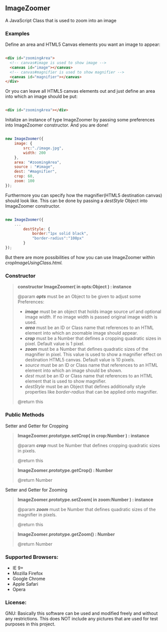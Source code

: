 <h2>ImageZoomer</h2>
<p>A JavaScript Class that is used to zoom into an image</p>

<h3>Examples</h3>
<p>Define an area and HTML5 Canvas elements you want an image to appear:</p>

```html

<div id="zoomingArea">
  <!-- canvas#image is used to show image -->
  <canvas id="image"></canvas>
  <!-- canvas#magnifier is used to show magnifier -->
  <canvas id="magnifier"></canvas>
</div>

```

<p>Or you can leave all HTML5 canvas elements out and just define an area into which an image should be put:</p>

```html

<div id="zoomingArea"></div>

```

<p>Initalize an instance of type ImageZoomer by passing some preferences into ImageZoomer constructor. And you are done!</p>

```javascript

new ImageZoomer({
	image: {
	    src:"./image.jpg",
	    width: 200
	},
	area: "#zoomingArea",
	source : "#image",
	dest: "#magnifier",
	crop: 60,
	zoom: 100
});

```

<p>Furthermore you can specify how the magnifier(HTML5 destination canvas) should look like. This can be done by passing a <i>destStyle</i> Object into ImageZoomer constructor.</p>

```javascript

new ImageZoomer({
	...
        destStyle: {
            border:"1px solid black",
            "border-radius":"100px"
        }
});

```

<p>But there are more possibilities of how you can use ImageZoomer within <i>cropImageUsingClass.html.</i></p>

<h3>Constructor</h3>

<blockquote>

  <p><b>constructor ImageZoomer( in opts:Object ) : instance</b></p>
  <p>
	@param <b><i>opts</i></b> must be an Object to be given to adjust some Preferences:
	<ul>
         <li><b><i>image</i></b> must be an object that holds image source <i>url</i> and optional image <i>width</i>. If no image width is passed original image width is used.</b></li>
	  <li><b><i>area</i></b> must be an ID or Class name that references to an HTML element into which an zoomable image should appear.</b></li>
	  <li><b><i>crop</i></b> must be a Number that defines a cropping quadratic sizes in pixel. Default value is 1 pixel.</b></li>
	  <li><b><i>zoom</i></b> must be a Number that defines quadratic sizes of the magnifier in pixel. This value is used to show a magnifier effect on destination HTML5 canvas. Default value is 10 pixels.</b></li>
	  <li><i>source</i> must be an ID or Class name that references to an HTML element into which an image should be shown.</b></li>
	  <li><i>dest</i> must be an ID or Class name that references to an HTML element that is used to show magnifier.</b></li>
	  <li><i>destStyle</i> must be an Object that defines additionally style properties like <i>border-radius</i> that can be applied onto magnifier.</b></li>
	</ul>
  </p>

  <p>@return this</p>
	
</blockquote>


<h3>Public Methods</h3>

<p>Setter and Getter for Cropping<p>
<blockquote>

  <p><b>ImageZoomer.prototype.setCrop( in crop:Number ) : instance</b></p>
  <p>
     @param <b><i>crop</i></b> must be Number that defines cropping quadratic sizes in pixels.
  </p>

  <p>@return this</p>
	
</blockquote>

<blockquote>

  <p><b>ImageZoomer.prototype.getCrop() : Number</b></p>
  <p>@return Number</p>
	
</blockquote>


<p>Setter and Getter for Zooming<p>
<blockquote>

  <p><b>ImageZoomer.prototype.setZoom( in zoom:Number ) : instance</b></p>
  <p>
     @param <b><i>zoom</i></b> must be Number that defines quadratic sizes of the magnifier in pixels.
  </p>

  <p>@return this</p>
	
</blockquote>

<blockquote>

  <p><b>ImageZoomer.prototype.getZoom() : Number</b></p>
  <p>@return Number</p>
	
</blockquote>



<h3>Supported Browsers:</h3>

<ul>
  <li>IE 9+</li>
  <li>Mozilla Firefox</li>
  <li>Google Chrome</li>
  <li>Apple Safari</li>
  <li>Opera</li>
</ul>

<h3>License:</h3>
GNU: Basically this software can be used and modified freely and without any restrictions. This does NOT include any pictures that are used for test purposes in this project.
